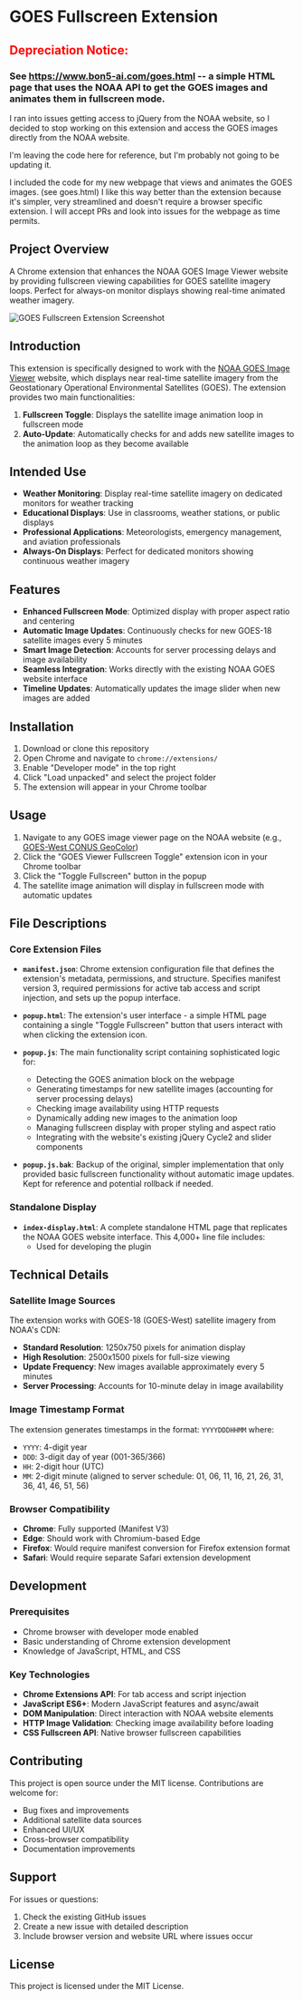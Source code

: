 # GOES Fullscreen Extension


## <span style="color: red;">Depreciation Notice:</span>

### See https://www.bon5-ai.com/goes.html -- a simple HTML page that uses the NOAA API to get the GOES images and animates them in fullscreen mode.

I ran into issues getting access to jQuery from the NOAA website, so I decided to stop working on this extension and access the GOES images directly from the NOAA website.

I'm leaving the code here for reference, but I'm probably not going to be updating it.

I included the code for my new webpage that views and animates the GOES images.  (see goes.html)  I like this way better than the extension because it's simpler, very streamlined and doesn't require a browser specific extension.  I will accept PRs and look into issues for the webpage as time permits.




## Project Overview

A Chrome extension that enhances the NOAA GOES Image Viewer website by providing fullscreen viewing capabilities for GOES satellite imagery loops. Perfect for always-on monitor displays showing real-time animated weather imagery.

![GOES Fullscreen Extension Screenshot](GOES18-loop.gif)


## Introduction

This extension is specifically designed to work with the [NOAA GOES Image Viewer](https://www.star.nesdis.noaa.gov/GOES/) website, which displays near real-time satellite imagery from the Geostationary Operational Environmental Satellites (GOES). The extension provides two main functionalities:

1. **Fullscreen Toggle**: Displays the satellite image animation loop in fullscreen mode
2. **Auto-Update**: Automatically checks for and adds new satellite images to the animation loop as they become available


## Intended Use

- **Weather Monitoring**: Display real-time satellite imagery on dedicated monitors for weather tracking
- **Educational Displays**: Use in classrooms, weather stations, or public displays
- **Professional Applications**: Meteorologists, emergency management, and aviation professionals
- **Always-On Displays**: Perfect for dedicated monitors showing continuous weather imagery

## Features

- **Enhanced Fullscreen Mode**: Optimized display with proper aspect ratio and centering
- **Automatic Image Updates**: Continuously checks for new GOES-18 satellite images every 5 minutes
- **Smart Image Detection**: Accounts for server processing delays and image availability
- **Seamless Integration**: Works directly with the existing NOAA GOES website interface
- **Timeline Updates**: Automatically updates the image slider when new images are added

## Installation

1. Download or clone this repository
2. Open Chrome and navigate to `chrome://extensions/`
3. Enable "Developer mode" in the top right
4. Click "Load unpacked" and select the project folder
5. The extension will appear in your Chrome toolbar

## Usage

1. Navigate to any GOES image viewer page on the NOAA website (e.g., [GOES-West CONUS GeoColor](https://www.star.nesdis.noaa.gov/GOES/conus_band.php?sat=G18&band=GEOCOLOR&length=120))
2. Click the "GOES Viewer Fullscreen Toggle" extension icon in your Chrome toolbar
3. Click the "Toggle Fullscreen" button in the popup
4. The satellite image animation will display in fullscreen mode with automatic updates

## File Descriptions

### Core Extension Files

- **`manifest.json`**: Chrome extension configuration file that defines the extension's metadata, permissions, and structure. Specifies manifest version 3, required permissions for active tab access and script injection, and sets up the popup interface.

- **`popup.html`**: The extension's user interface - a simple HTML page containing a single "Toggle Fullscreen" button that users interact with when clicking the extension icon.

- **`popup.js`**: The main functionality script containing sophisticated logic for:
  - Detecting the GOES animation block on the webpage
  - Generating timestamps for new satellite images (accounting for server processing delays)
  - Checking image availability using HTTP requests
  - Dynamically adding new images to the animation loop
  - Managing fullscreen display with proper styling and aspect ratio
  - Integrating with the website's existing jQuery Cycle2 and slider components

- **`popup.js.bak`**: Backup of the original, simpler implementation that only provided basic fullscreen functionality without automatic image updates. Kept for reference and potential rollback if needed.

### Standalone Display

- **`index-display.html`**: A complete standalone HTML page that replicates the NOAA GOES website interface. This 4,000+ line file includes:
  - Used for developing the plugin


## Technical Details

### Satellite Image Sources

The extension works with GOES-18 (GOES-West) satellite imagery from NOAA's CDN:
- **Standard Resolution**: 1250x750 pixels for animation display
- **High Resolution**: 2500x1500 pixels for full-size viewing
- **Update Frequency**: New images available approximately every 5 minutes
- **Server Processing**: Accounts for 10-minute delay in image availability

### Image Timestamp Format

The extension generates timestamps in the format: `YYYYDDDHHMM` where:
- `YYYY`: 4-digit year
- `DDD`: 3-digit day of year (001-365/366)
- `HH`: 2-digit hour (UTC)
- `MM`: 2-digit minute (aligned to server schedule: 01, 06, 11, 16, 21, 26, 31, 36, 41, 46, 51, 56)

### Browser Compatibility

- **Chrome**: Fully supported (Manifest V3)
- **Edge**: Should work with Chromium-based Edge
- **Firefox**: Would require manifest conversion for Firefox extension format
- **Safari**: Would require separate Safari extension development

## Development

### Prerequisites

- Chrome browser with developer mode enabled
- Basic understanding of Chrome extension development
- Knowledge of JavaScript, HTML, and CSS

### Key Technologies

- **Chrome Extensions API**: For tab access and script injection
- **JavaScript ES6+**: Modern JavaScript features and async/await
- **DOM Manipulation**: Direct interaction with NOAA website elements
- **HTTP Image Validation**: Checking image availability before loading
- **CSS Fullscreen API**: Native browser fullscreen capabilities

## Contributing

This project is open source under the MIT license. Contributions are welcome for:
- Bug fixes and improvements
- Additional satellite data sources
- Enhanced UI/UX
- Cross-browser compatibility
- Documentation improvements

## Support

For issues or questions:
1. Check the existing GitHub issues
2. Create a new issue with detailed description
3. Include browser version and website URL where issues occur

## License

This project is licensed under the MIT License.
